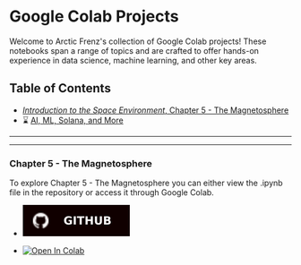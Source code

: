 # Google Colab Projects

Welcome to Arctic Frenz's collection of Google Colab projects! These notebooks span a range of topics and are crafted to offer hands-on experience in data science, machine learning, and other key areas.

## Table of Contents

- [*Introduction to the Space Environment*, Chapter 5 - The Magnetosphere](https://github.com/davidbeard741/Google-Colab-Public/blob/73caad023e6cc17e8412ce272f3630c896c6d61c/Chapter_5.ipynb)
- ⌛ [AI, ML, Solana, and More](https://articfrenz.com)

***  
___

### Chapter 5 - The Magnetosphere

To explore Chapter 5 - The Magnetosphere you can either view the .ipynb file in the repository or access it through Google Colab.

- [![Open In GitHub](https://github.com/davidbeard741/Google-Colab-Public/blob/main/public/GitHub-100000.svg)](https://github.com/davidbeard741/Google-Colab-Public/blob/73caad023e6cc17e8412ce2723630c896c6d61c/Chapter_5.ipynb)

- [![Open In Colab](https://colab.research.google.com/assets/colab-badge.svg)](https://colab.research.google.com/drive/1g6uRAKbzZRXz57XRfAa0IXAkVh040vmM?usp=sharing)